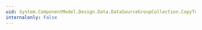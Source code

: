 ```yaml
---
uid: System.ComponentModel.Design.Data.DataSourceGroupCollection.CopyTo(System.ComponentModel.Design.Data.DataSourceGroup[],System.Int32)
internalonly: False
---
```

